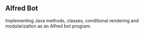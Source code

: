 ## Alfred Bot
Implementing Java methods, classes, conditional rendering and modularization as an Alfred bot program.
